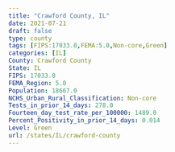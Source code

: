 ```yaml
---
title: "Crawford County, IL"
date: 2021-07-21
draft: false
type: county
tags: [FIPS:17033.0,FEMA:5.0,Non-core,Green]
categories: [IL]
County: Crawford County
State: IL
FIPS: 17033.0
FEMA_Region: 5.0
Population: 18667.0
NCHS_Urban_Rural_Classification: Non-core
Tests_in_prior_14_days: 278.0
Fourteen_day_test_rate_per_100000: 1489.0
Percent_Positivity_in_prior_14_days: 0.014
Level: Green
url: /states/IL/crawford-county
---
```



